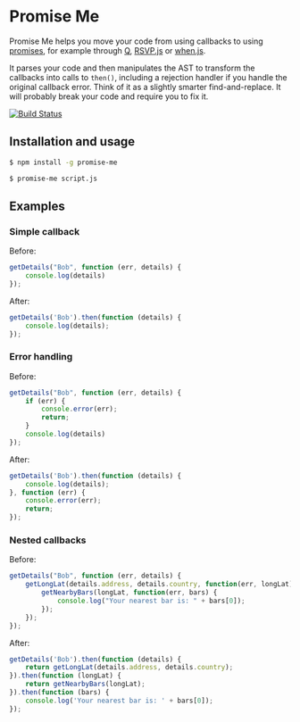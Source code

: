 Promise Me
==========

Promise Me helps you move your code from using callbacks to using [promises](http://wiki.commonjs.org/wiki/Promises/A), for example through [Q](https://github.com/kriskowal/q), [RSVP.js](https://github.com/tildeio/rsvp.js) or [when.js](https://github.com/cujojs/when).

It parses your code and then manipulates the AST to transform the callbacks into calls to `then()`, including a rejection handler if you handle the original callback error. Think of it as a slightly smarter find-and-replace. It will probably break your code and require you to fix it.

[![Build Status](https://secure.travis-ci.org/Stuk/promise-me.png?branch=master)](https://travis-ci.org/Stuk/promise-me)

Installation and usage
----------------------

```bash
$ npm install -g promise-me
```

```bash
$ promise-me script.js
```


Examples
--------

### Simple callback

Before:
```javascript
getDetails("Bob", function (err, details) {
    console.log(details)
});
```

After:
```javascript
getDetails('Bob').then(function (details) {
    console.log(details);
});
```

### Error handling

Before:
```javascript
getDetails("Bob", function (err, details) {
    if (err) {
        console.error(err);
        return;
    }
    console.log(details)
});
```

After:
```javascript
getDetails('Bob').then(function (details) {
    console.log(details);
}, function (err) {
    console.error(err);
    return;
});
```

### Nested callbacks

Before:
```javascript
getDetails("Bob", function (err, details) {
    getLongLat(details.address, details.country, function(err, longLat) {
        getNearbyBars(longLat, function(err, bars) {
            console.log("Your nearest bar is: " + bars[0]);
        });
    });
});
```

After:
```javascript
getDetails('Bob').then(function (details) {
    return getLongLat(details.address, details.country);
}).then(function (longLat) {
    return getNearbyBars(longLat);
}).then(function (bars) {
    console.log('Your nearest bar is: ' + bars[0]);
});
```



